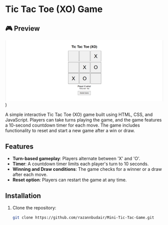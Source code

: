 # Tic Tac Toe (XO) Game
## 🎮 Preview

![Game Screenshot](https://github.com/razannbudair/mini-tic-tac-game/blob/main/Secreenshot.png)
)

A simple interactive Tic Tac Toe (XO) game built using HTML, CSS, and JavaScript. Players can take turns playing the game, and the game features a 10-second countdown timer for each move. The game includes functionality to reset and start a new game after a win or draw.

## Features

- **Turn-based gameplay**: Players alternate between 'X' and 'O'.
- **Timer**: A countdown timer limits each player's turn to 10 seconds.
- **Winning and Draw conditions**: The game checks for a winner or a draw after each move.
- **Reset option**: Players can restart the game at any time.

## Installation

1. Clone the repository:
   ```bash
   git clone https://github.com/razannbudair/Mini-Tic-Tac-Game.git
